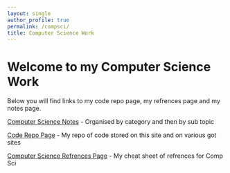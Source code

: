 ```yaml
---
layout: single
author_profile: true
permalink: /compsci/
title: Computer Science Work
---
```


# Welcome to my Computer Science Work

Below you will find links to my code repo page, my refrences page and my notes page.

[Computer Science Notes](/compsci/notes) - Organised by category and then by sub topic

[Code Repo Page](/compsci/code) - My repo of code stored on this site and on various got sites

[Computer Science Refrences Page](/compsci/references) - My cheat sheet of refrences for Comp Sci
